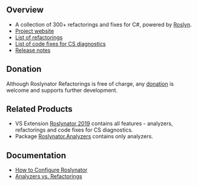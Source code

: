 ## Overview

* A collection of 300+ refactorings and fixes for C#, powered by [Roslyn](http://github.com/dotnet/roslyn).
* [Project website](http://github.com/JosefPihrt/Roslynator)
* [List of refactorings](http://github.com/JosefPihrt/Roslynator/blob/main/src/Refactorings/README.md)
* [List of code fixes for CS diagnostics](http://github.com/JosefPihrt/Roslynator/blob/main/src/CodeFixes/README.md)
* [Release notes](http://github.com/JosefPihrt/Roslynator/blob/main/ChangeLog.md)

## Donation

Although Roslynator Refactorings is free of charge, any [donation](https://www.paypal.com/cgi-bin/webscr?cmd=_s-xclick&hosted_button_id=BX85UA346VTN6) is welcome and supports further development.

## Related Products

* VS Extension [Roslynator 2019](http://marketplace.visualstudio.com/items?itemName=josefpihrt.Roslynator2019) contains all features - analyzers, refactorings and code fixes for CS diagnostics.
* Package [Roslynator.Analyzers](http://www.nuget.org/packages/Roslynator.Analyzers/) contains only analyzers.

## Documentation

* [How to Configure Roslynator](http://github.com/JosefPihrt/Roslynator/blob/main/docs/Configuration.md)
* [Analyzers vs. Refactorings](http://github.com/JosefPihrt/Roslynator/blob/main/docs/AnalyzersVsRefactorings.md)
